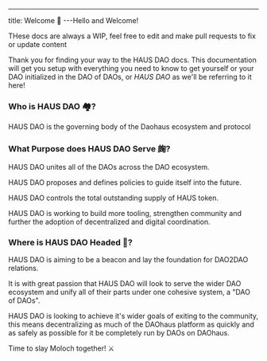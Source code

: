 ---
title: Welcome 👋
---Hello and Welcome!

THese docs are always a WIP, feel free to edit and make pull requests to fix or update content

Thank you for finding your way to the HAUS DAO docs. This documentation will get you setup with everything you need to know to get yourself or your DAO initialized in the DAO of DAOs, or _HAUS DAO_ as we'll be referring to it here!

### Who is HAUS DAO 🏘?

HAUS DAO is the governing body of the Daohaus ecosystem and protocol

### What Purpose does HAUS DAO Serve 龾?

HAUS DAO unites all of the DAOs across the DAO ecosystem.

HAUS DAO proposes and defines policies to guide itself into the future.

HAUS DAO controls the total outstanding supply of HAUS token.

HAUS DAO is working to build more tooling, strengthen community and further the adoption of decentralized and digital coordination.

### Where is HAUS DAO Headed 🙈?

HAUS DAO is aiming to be a beacon and lay the foundation for DAO2DAO relations.

It is with great passion that HAUS DAO will look to serve the wider DAO ecosystem and unify all of their parts under one cohesive system, a "DAO of DAOs".

HAUS DAO is looking to achieve it's wider goals of exiting to the community, this means decentralizing as much of the DAOhaus platform as quickly and as safely as possible for it be completely run by DAOs on DAOhaus.

Time to slay Moloch together! ⚔️
